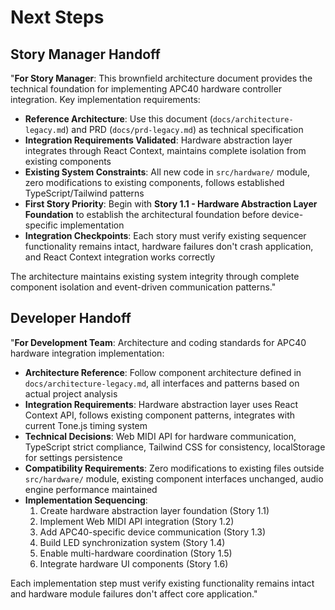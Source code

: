 # Next Steps

## Story Manager Handoff

"**For Story Manager**: This brownfield architecture document provides the technical foundation for implementing APC40 hardware controller integration. Key implementation requirements:

- **Reference Architecture**: Use this document (`docs/architecture-legacy.md`) and PRD (`docs/prd-legacy.md`) as technical specification
- **Integration Requirements Validated**: Hardware abstraction layer integrates through React Context, maintains complete isolation from existing components
- **Existing System Constraints**: All new code in `src/hardware/` module, zero modifications to existing components, follows established TypeScript/Tailwind patterns
- **First Story Priority**: Begin with **Story 1.1 - Hardware Abstraction Layer Foundation** to establish the architectural foundation before device-specific implementation
- **Integration Checkpoints**: Each story must verify existing sequencer functionality remains intact, hardware failures don't crash application, and React Context integration works correctly

The architecture maintains existing system integrity through complete component isolation and event-driven communication patterns."

## Developer Handoff

"**For Development Team**: Architecture and coding standards for APC40 hardware integration implementation:

- **Architecture Reference**: Follow component architecture defined in `docs/architecture-legacy.md`, all interfaces and patterns based on actual project analysis
- **Integration Requirements**: Hardware abstraction layer uses React Context API, follows existing component patterns, integrates with current Tone.js timing system
- **Technical Decisions**: Web MIDI API for hardware communication, TypeScript strict compliance, Tailwind CSS for consistency, localStorage for settings persistence
- **Compatibility Requirements**: Zero modifications to existing files outside `src/hardware/` module, existing component interfaces unchanged, audio engine performance maintained
- **Implementation Sequencing**: 
  1. Create hardware abstraction layer foundation (Story 1.1)
  2. Implement Web MIDI API integration (Story 1.2)  
  3. Add APC40-specific device communication (Story 1.3)
  4. Build LED synchronization system (Story 1.4)
  5. Enable multi-hardware coordination (Story 1.5)
  6. Integrate hardware UI components (Story 1.6)

Each implementation step must verify existing functionality remains intact and hardware module failures don't affect core application."